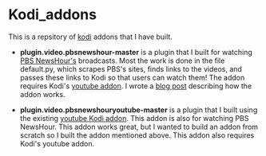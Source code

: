 # Kodi_addons
This is a repsitory of [kodi](https://kodi.tv/) addons that I have built.

* **plugin.video.pbsnewshour-master** is a plugin that I built for watching [PBS NewsHour's](http://www.pbs.org/newshour/videos/) broadcasts. Most the work is done in the file default.py, which scrapes PBS's sites, finds links to the videos, and passes these links to Kodi so that users can watch them! The addon requires Kodi's [youtube addon](http://kodi.wiki/view/Add-on:YouTube). I wrote a [blog post](http://www.danvatterott.com/blog/2017/03/11/my-first-kodi-addon-pbs-newshour/) describing how the addon works.

* **plugin.video.pbsnewshouryoutube-master** is a plugin that I built using the existing [youtube Kodi addon](http://kodi.wiki/view/Add-on:YouTube). This addon is also for watching PBS NewsHour. This addon works great, but I wanted to build an addon from scratch so I built the addon mentioned above. This addon also requires Kodi's youtube addon.
